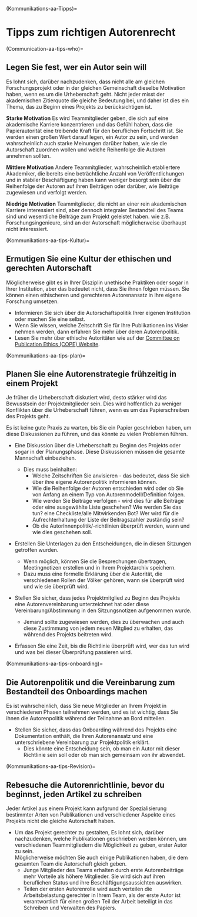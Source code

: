 (Kommunikations-aa-Tipps)=
# Tipps zum richtigen Autorenrecht

(Communication-aa-tips-who)=
## Legen Sie fest, wer ein Autor sein will

Es lohnt sich, darüber nachzudenken, dass nicht alle am gleichen Forschungsprojekt oder in der gleichen Gemeinschaft dieselbe Motivation haben, wenn es um die Urheberschaft geht. Nicht jeder misst der akademischen Zitierquote die gleiche Bedeutung bei, und daher ist dies ein Thema, das zu Beginn eines Projekts zu berücksichtigen ist.

**Starke Motivation** Es wird Teammitglieder geben, die sich auf eine akademische Karriere konzentrieren und das Gefühl haben, dass die Papierautorität eine treibende Kraft für den beruflichen Fortschritt ist. Sie werden einen großen Wert darauf legen, ein Autor zu sein, und werden wahrscheinlich auch starke Meinungen darüber haben, wie sie die Autorschaft zuordnen wollen und welche Reihenfolge die Autoren annehmen sollten.

**Mittlere Motivation** Andere Teammitglieder, wahrscheinlich etabliertere Akademiker, die bereits eine beträchtliche Anzahl von Veröffentlichungen und in stabiler Beschäftigung haben kann weniger besorgt sein über die Reihenfolge der Autoren auf ihren Beiträgen oder darüber, wie Beiträge zugewiesen und verfolgt werden.

**Niedrige Motivation** Teammitglieder, die nicht an einer rein akademischen Karriere interessiert sind, aber dennoch integraler Bestandteil des Teams sind und wesentliche Beiträge zum Projekt geleistet haben. wie z.B. Forschungsingenieure, sind an der Autorschaft möglicherweise überhaupt nicht interessiert.

(Kommunikations-aa-tips-Kultur)=
## Ermutigen Sie eine Kultur der ethischen und gerechten Autorschaft
Möglicherweise gibt es in Ihrer Disziplin unethische Praktiken oder sogar in Ihrer Institution, aber das bedeutet nicht, dass Sie ihnen folgen müssen. Sie können einen ethischeren und gerechteren Autorenansatz in Ihre eigene Forschung umsetzen.

* Informieren Sie sich über die Autorschaftspolitik Ihrer eigenen Institution oder machen Sie eine selbst.
* Wenn Sie wissen, welche Zeitschrift Sie für Ihre Publikationen ins Visier nehmen werden, dann erfahren Sie mehr über deren Autorenpolitik.
* Lesen Sie mehr über ethische Autoritäten wie auf der [Committee on Publication Ethics (COPE) Website](https://publicationethics.org/).

(Kommunikations-aa-tips-plan)=
## Planen Sie eine Autorenstrategie frühzeitig in einem Projekt
Je früher die Urheberschaft diskutiert wird, desto stärker wird das Bewusstsein der Projektmitglieder sein. Dies wird hoffentlich zu weniger Konflikten über die Urheberschaft führen, wenn es um das Papierschreiben des Projekts geht.

Es ist keine gute Praxis zu warten, bis Sie ein Papier geschrieben haben, um diese Diskussionen zu führen, und das könnte zu vielen Problemen führen.

* Eine Diskussion über die Urheberschaft zu Beginn des Projekts oder sogar in der Planungsphase. Diese Diskussionen müssen die gesamte Mannschaft einbeziehen.
    * Dies muss beinhalten:
        * Welche Zeitschriften Sie anvisieren - das bedeutet, dass Sie sich über ihre eigene Autorenpolitik informieren können.
        * Wie die Reihenfolge der Autoren entschieden wird oder ob Sie von Anfang an einem Typ von Autorenmodell/Definition folgen.
        * Wie werden Sie Beiträge verfolgen - wird dies für alle Beiträge oder eine ausgewählte Liste geschehen? Wie werden Sie das tun? eine Checkliste/alle Mitwirkenden Bot? Wer wird für die Aufrechterhaltung der Liste der Beitragszahler zuständig sein?
        * Ob die AutorInnenpolitik/-richtlinien überprüft werden, wann und wie dies geschehen soll.

* Erstellen Sie Unterlagen zu den Entscheidungen, die in diesen Sitzungen getroffen wurden.
    * Wenn möglich, können Sie die Besprechungen übertragen, Meetingnotizen erstellen und in Ihrem Projektarchiv speichern.
    * Dazu muss eine formelle Erklärung über die Autorität, die verschiedenen Rollen der Völker gehören, wann sie überprüft wird und wie sie überprüft wird.

* Stellen Sie sicher, dass jedes Projektmitglied zu Beginn des Projekts eine Autorenvereinbarung unterzeichnet hat oder diese Vereinbarung/Abstimmung in den Sitzungsnotizen aufgenommen wurde.
    * Jemand sollte zugewiesen werden, dies zu überwachen und auch diese Zustimmung von jedem neuen Mitglied zu erhalten, das während des Projekts beitreten wird.

* Erfassen Sie eine Zeit, bis die Richtlinie überprüft wird, wer das tun wird und was bei dieser Überprüfung passieren wird.

(Kommunikations-aa-tips-onboarding)=
## Die Autorenpolitik und die Vereinbarung zum Bestandteil des Onboardings machen
Es ist wahrscheinlich, dass Sie neue Mitglieder an Ihrem Projekt in verschiedenen Phasen teilnehmen werden, und es ist wichtig, dass Sie ihnen die Autorenpolitik während der Teilnahme an Bord mitteilen.

* Stellen Sie sicher, dass das Onboarding während des Projekts eine Dokumentation enthält, die Ihren Autorenansatz und eine unterschriebene Vereinbarung zur Projektpolitik erklärt.
    * Dies könnte eine Entscheidung sein, ob man ein Autor mit dieser Richtlinie sein soll oder ob man sich gemeinsam von ihr abwendet.

(Kommunikations-aa-tips-Revision)=
## Rebesuche die Autorenrichtlinie, bevor du beginnst, jeden Artikel zu schreiben
Jeder Artikel aus einem Projekt kann aufgrund der Spezialisierung bestimmter Arten von Publikationen und verschiedener Aspekte eines Projekts nicht die gleiche Autorschaft haben.

* Um das Projekt gerechter zu gestalten, Es lohnt sich, darüber nachzudenken, welche Publikationen geschrieben werden können, um verschiedenen Teammitgliedern die Möglichkeit zu geben, erster Autor zu sein.  
  Möglicherweise möchten Sie auch einige Publikationen haben, die dem gesamten Team die Autorschaft gleich geben.
    * Junge Mitglieder des Teams erhalten durch erste Autorenbeiträge mehr Vorteile als höhere Mitglieder. Sie wird sich auf ihren beruflichen Status und ihre Beschäftigungsaussichten auswirken.
    * Teilen der ersten Autorenrolle wird auch verteilen die Arbeitsbelastung gerechter in Ihrem Team, als der erste Autor ist verantwortlich für einen großen Teil der Arbeit beteiligt in das Schreiben und Verwalten des Papiers. 
